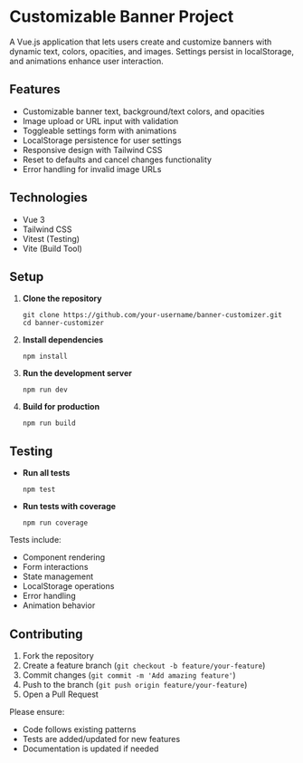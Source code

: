 Customizable Banner Project
===========================

A Vue.js application that lets users create and customize banners with dynamic text, colors, opacities, and images. Settings persist in localStorage, and animations enhance user interaction.

Features
--------

-   Customizable banner text, background/text colors, and opacities
-   Image upload or URL input with validation
-   Toggleable settings form with animations
-   LocalStorage persistence for user settings
-   Responsive design with Tailwind CSS
-   Reset to defaults and cancel changes functionality
-   Error handling for invalid image URLs

Technologies
------------

-   Vue 3
-   Tailwind CSS
-   Vitest (Testing)
-   Vite (Build Tool)

Setup
-----

1.  **Clone the repository**

    ```
    git clone https://github.com/your-username/banner-customizer.git
    cd banner-customizer 
    ```

2.  **Install dependencies**

    ```
    npm install
    ```

3.  **Run the development server**

    ```
    npm run dev
    ```

4.  **Build for production**

    ```
    npm run build
    ```

Testing
-------

-   **Run all tests**

    ```
    npm test
    ```

-   **Run tests with coverage**

    ```
    npm run coverage
    ```

Tests include:

-   Component rendering
-   Form interactions
-   State management
-   LocalStorage operations
-   Error handling
-   Animation behavior

Contributing
------------

1.  Fork the repository
2.  Create a feature branch (`git checkout -b feature/your-feature`)
3.  Commit changes (`git commit -m 'Add amazing feature'`)
4.  Push to the branch (`git push origin feature/your-feature`)
5.  Open a Pull Request

Please ensure:

-   Code follows existing patterns
-   Tests are added/updated for new features
-   Documentation is updated if needed
